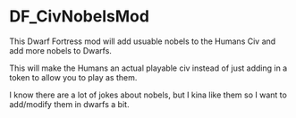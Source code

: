 # DF_CivNobelsMod
This Dwarf Fortress mod will add usuable nobels to the Humans Civ and add more nobels to Dwarfs.




This will make the Humans an actual playable civ instead of just adding in a token to allow you to play as them.




I know there are a lot of jokes about nobels, but I kina like them so I want to add/modify them in dwarfs a bit.
